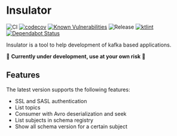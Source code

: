 # Insulator

![CI](https://github.com/darka91/insulator/workflows/CI/badge.svg)
[![codecov](https://codecov.io/gh/darka91/insulator/branch/master/graph/badge.svg?token=70FXB1QXTI)](https://codecov.io/gh/darka91/Insulator)
[![Known Vulnerabilities](https://snyk.io/test/github/darka91/Insulator/badge.svg?targetFile=build.gradle)](https://snyk.io/test/github/darka91/Insulator?targetFile=build.gradle)
![Release](https://github.com/darka91/insulator/workflows/Release/badge.svg)
[![ktlint](https://img.shields.io/badge/code%20style-%E2%9D%A4-FF4081.svg)](https://ktlint.github.io/)
[![Dependabot Status](https://api.dependabot.com/badges/status?host=github&repo=darka91/Insulator)](https://dependabot.com)

Insulator is a tool to help development of kafka based applications.

🚨 **Currently under development, use at your own risk** 🚨

## Features

The latest version supports the following features:

- SSL and SASL authentication
- List topics
- Consumer with Avro deserialization and seek
- List subjects in schema registry
- Show all schema version for a certain subject

